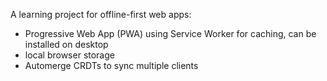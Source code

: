 A learning project for offline-first web apps:

- Progressive Web App (PWA) using Service Worker for caching, can be installed on desktop
- local browser storage
- Automerge CRDTs to sync multiple clients
